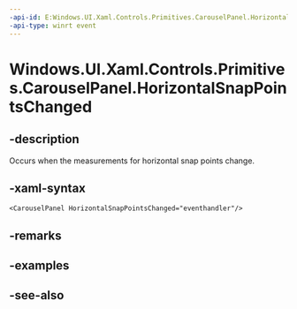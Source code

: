 ```yaml
---
-api-id: E:Windows.UI.Xaml.Controls.Primitives.CarouselPanel.HorizontalSnapPointsChanged
-api-type: winrt event
---
```


<!-- Event syntax
public event Windows.Foundation.EventHandler HorizontalSnapPointsChanged<object>
-->

# Windows.UI.Xaml.Controls.Primitives.CarouselPanel.HorizontalSnapPointsChanged

## -description
Occurs when the measurements for horizontal snap points change.



## -xaml-syntax
```xaml
<CarouselPanel HorizontalSnapPointsChanged="eventhandler"/>
```


## -remarks

## -examples

## -see-also
